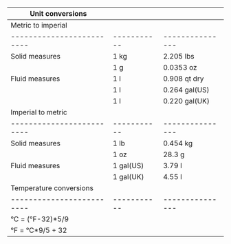 | **Unit conversions**      |             |                 |
| ------------------------- | ----------- | --------------- 
| Metric to imperial        |             |                 |
| ------------------------- | ----------- | --------------- 
| Solid measures            | 1 kg        | 2.205 lbs       |
|                           | 1 g         | 0.0353 oz       |
| Fluid measures            | 1 l         | 0.908 qt dry    |
|                           | 1 l         | 0.264 gal(US)   |
|                           | 1 l         | 0.220 gal(UK)   |
| Imperial to metric        |             |                 |
| ------------------------- | ----------- | --------------- 
| Solid measures            | 1 lb        | 0.454 kg        |
|                           | 1 oz        | 28.3 g          |
| Fluid measures            | 1 gal(US)   | 3.79 l          |
|                           | 1 gal(UK)   | 4.55 l          |
| Temperature conversions   |             |                 |
| ------------------------- | ----------- | --------------- 
| °C = (°F-32)*5/9          |             |                 |
| °F = °C*9/5 + 32          |             |                 |

